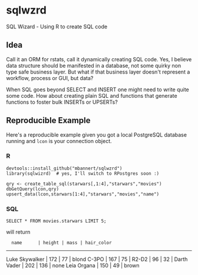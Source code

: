 # sqlwzrd
SQL Wizard - Using R to create SQL code

## Idea 

Call it an ORM for rstats, call it dynamically creating SQL code. Yes, I believe data structure should be 
manifested in a database, not some quirky non type safe business layer. But what if that business layer doesn't represent a workflow, process or GUI, but data? 

When SQL goes beyond SELECT and INSERT one might need to write quite some code. How about creating plain SQL and functions that generate functions to foster bulk INSERTs or UPSERTs?

## Reproducible Example
Here's a reproducible example given you got a local PostgreSQL database running and `lcon` is your connection object. 


### R
```
devtools::install_github("mbannert/sqlwzrd")
library(sqlwizrd)  # yes, I'll switch to RPostgres soon :)

qry <- create_table_sql(starwars[,1:4],"starwars","movies")
dbGetQuery(lcon,qry)
upsert_data(lcon,starwars[1:4],"starwars","movies","name")

```

### SQL
```
SELECT * FROM movies.starwars LIMIT 5;
```

will return 

      name      | height | mass | hair_color 
---------------------------------------------
 Luke Skywalker |    172 |   77 | blond
 C-3PO          |    167 |   75 | 
 R2-D2          |     96 |   32 | 
 Darth Vader    |    202 |  136 | none
 Leia Organa    |    150 |   49 | brown






